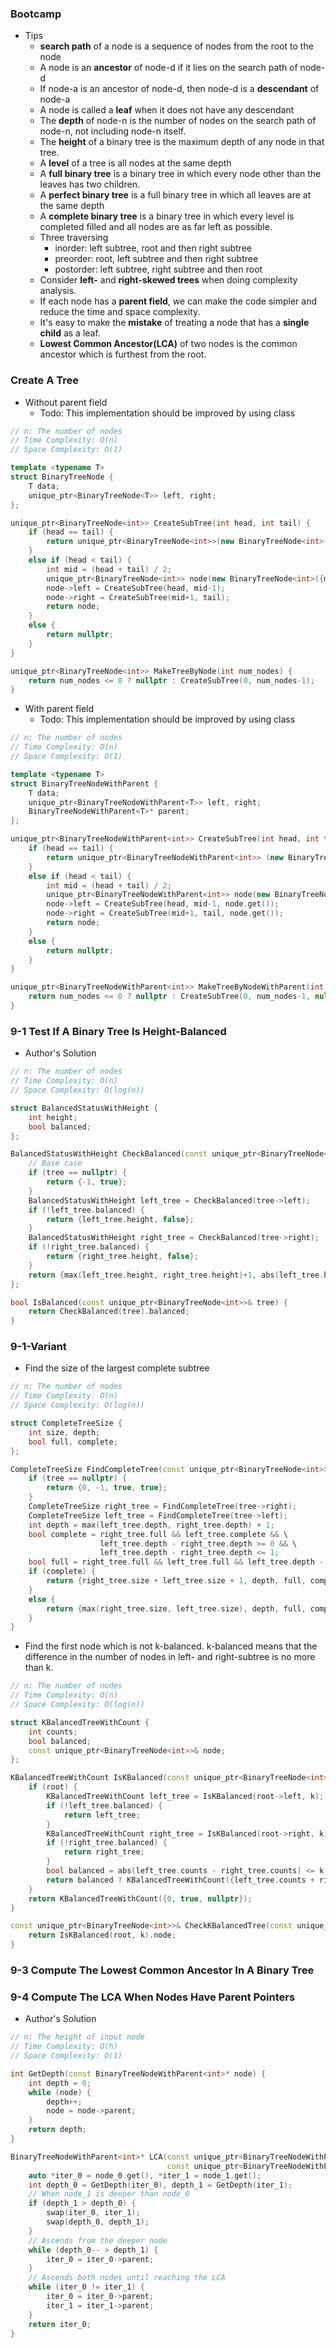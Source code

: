 ### Bootcamp

* Tips
  * **search path** of a node is a sequence of nodes from the root to the node
  * A node is an **ancestor** of node-d if it lies on the search path of node-d
  * If node-a is an ancestor of node-d, then node-d is a **descendant** of node-a
  * A node is called a **leaf** when it does not have any descendant
  * The **depth** of node-n is the number of nodes on the search path of node-n, not including node-n itself.
  * The **height** of a binary tree is the maximum depth of any node in that tree.
  * A **level** of a tree is all nodes at the same depth
  * A **full binary tree** is a binary tree in which every node other than the leaves has two children.
  * A **perfect binary tree** is a full binary tree in which all leaves are at the same depth
  * A **complete binary tree** is a binary tree in which every level is completed filled and all nodes are as far left as possible.
  * Three traversing
    * inorder: left subtree, root and then right subtree
    * preorder: root, left subtree and then right subtree
    * postorder: left subtree, right subtree and then root
  * Consider **left-** and **right-skewed trees** when doing complexity analysis.
  * If each node has a **parent field**, we can make the code simpler and reduce the time and space complexity.
  * It's easy to make the **mistake** of treating a node that has a **single child** as a leaf.
  * **Lowest Common Ancestor\(LCA\)** of two nodes is the common ancestor which is furthest from the root.

### Create A Tree

* Without parent field
  * Todo: This implementation should be improved by using class

```cpp
// n: The number of nodes
// Time Complexity: O(n)
// Space Complexity: O(1)

template <typename T>
struct BinaryTreeNode {
    T data;
    unique_ptr<BinaryTreeNode<T>> left, right;
};

unique_ptr<BinaryTreeNode<int>> CreateSubTree(int head, int tail) {
    if (head == tail) {
        return unique_ptr<BinaryTreeNode<int>>(new BinaryTreeNode<int>({head, nullptr, nullptr}));
    }
    else if (head < tail) {
        int mid = (head + tail) / 2;
        unique_ptr<BinaryTreeNode<int>> node(new BinaryTreeNode<int>({mid, nullptr, nullptr}));
        node->left = CreateSubTree(head, mid-1);
        node->right = CreateSubTree(mid+1, tail);
        return node;
    }
    else {
        return nullptr;
    }
}

unique_ptr<BinaryTreeNode<int>> MakeTreeByNode(int num_nodes) {
    return num_nodes <= 0 ? nullptr : CreateSubTree(0, num_nodes-1);
}
```

* With parent field
  * Todo: This implementation should be improved by using class

```cpp
// n: The number of nodes
// Time Complexity: O(n)
// Space Complexity: O(1)

template <typename T>
struct BinaryTreeNodeWithParent {
    T data;
    unique_ptr<BinaryTreeNodeWithParent<T>> left, right;
    BinaryTreeNodeWithParent<T>* parent;
};

unique_ptr<BinaryTreeNodeWithParent<int>> CreateSubTree(int head, int tail, BinaryTreeNodeWithParent<int>* parent) {
    if (head == tail) {
        return unique_ptr<BinaryTreeNodeWithParent<int>> (new BinaryTreeNodeWithParent<int>({head, nullptr, nullptr, parent}));
    }
    else if (head < tail) {
        int mid = (head + tail) / 2;
        unique_ptr<BinaryTreeNodeWithParent<int>> node(new BinaryTreeNodeWithParent<int>({mid, nullptr, nullptr, parent}));
        node->left = CreateSubTree(head, mid-1, node.get());
        node->right = CreateSubTree(mid+1, tail, node.get());
        return node;
    }
    else {
        return nullptr;
    }
}

unique_ptr<BinaryTreeNodeWithParent<int>> MakeTreeByNodeWithParent(int num_nodes) {
    return num_nodes <= 0 ? nullptr : CreateSubTree(0, num_nodes-1, nullptr);
}
```

### 9-1 Test If A Binary Tree Is Height-Balanced

* Author's Solution

```cpp
// n: The number of nodes
// Time Complexity: O(n)
// Space Complexity: O(log(n))

struct BalancedStatusWithHeight {
    int height;
    bool balanced;
};

BalancedStatusWithHeight CheckBalanced(const unique_ptr<BinaryTreeNode<int>>& tree){
    // Base case
    if (tree == nullptr) {
        return {-1, true};
    }
    BalancedStatusWithHeight left_tree = CheckBalanced(tree->left);
    if (!left_tree.balanced) {
        return {left_tree.height, false};
    }
    BalancedStatusWithHeight right_tree = CheckBalanced(tree->right);
    if (!right_tree.balanced) {
        return {right_tree.height, false};
    }
    return {max(left_tree.height, right_tree.height)+1, abs(left_tree.height - right_tree.height) <= 1};
};

bool IsBalanced(const unique_ptr<BinaryTreeNode<int>>& tree) {
    return CheckBalanced(tree).balanced;
}
```

### 9-1-Variant

* Find the size of the largest complete subtree

```cpp
// n: The number of nodes
// Time Complexity: O(n)
// Space Complexity: O(log(n))

struct CompleteTreeSize {
    int size, depth;
    bool full, complete;
};

CompleteTreeSize FindCompleteTree(const unique_ptr<BinaryTreeNode<int>>& tree) {
    if (tree == nullptr) {
        return {0, -1, true, true};
    }
    CompleteTreeSize right_tree = FindCompleteTree(tree->right);
    CompleteTreeSize left_tree = FindCompleteTree(tree->left);
    int depth = max(left_tree.depth, right_tree.depth) + 1;
    bool complete = right_tree.full && left_tree.complete && \
                    left_tree.depth - right_tree.depth >= 0 && \
                    left_tree.depth - right_tree.depth <= 1;
    bool full = right_tree.full && left_tree.full && left_tree.depth - right_tree.depth == 0;
    if (complete) {
        return {right_tree.size + left_tree.size + 1, depth, full, complete};
    }
    else {
        return {max(right_tree.size, left_tree.size), depth, full, complete};
    }
}
```

* Find the first node which is not k-balanced. k-balanced means that the difference in the number of nodes in left- and right-subtree is no more than k.

```cpp
// n: The number of nodes
// Time Complexity: O(n)
// Space Complexity: O(log(n))

struct KBalancedTreeWithCount {
    int counts;
    bool balanced;
    const unique_ptr<BinaryTreeNode<int>>& node;
};

KBalancedTreeWithCount IsKBalanced(const unique_ptr<BinaryTreeNode<int>>& root, int k) {
    if (root) {
        KBalancedTreeWithCount left_tree = IsKBalanced(root->left, k);
        if (!left_tree.balanced) {
            return left_tree;
        }
        KBalancedTreeWithCount right_tree = IsKBalanced(root->right, k);
        if (!right_tree.balanced) {
            return right_tree;
        }
        bool balanced = abs(left_tree.counts - right_tree.counts) <= k;
        return balanced ? KBalancedTreeWithCount({left_tree.counts + right_tree.counts + 1, balanced, nullptr}) : KBalancedTreeWithCount({left_tree.counts + right_tree.counts + 1, balanced, root});
    }
    return KBalancedTreeWithCount({0, true, nullptr});
}

const unique_ptr<BinaryTreeNode<int>>& CheckKBalancedTree(const unique_ptr<BinaryTreeNode<int>>& root, int k) {
    return IsKBalanced(root, k).node;
}
```

### 9-3 Compute The Lowest Common Ancestor In A Binary Tree



### 9-4 Compute The LCA When Nodes Have Parent Pointers

* Author's Solution

```cpp
// n: The height of input node
// Time Complexity: O(h)
// Space Complexity: O(1)

int GetDepth(const BinaryTreeNodeWithParent<int>* node) {
    int depth = 0;
    while (node) {
        depth++;
        node = node->parent;
    }
    return depth;
}

BinaryTreeNodeWithParent<int>* LCA(const unique_ptr<BinaryTreeNodeWithParent<int>>& node_0,
                                   const unique_ptr<BinaryTreeNodeWithParent<int>>& node_1) {
    auto *iter_0 = node_0.get(), *iter_1 = node_1.get();
    int depth_0 = GetDepth(iter_0), depth_1 = GetDepth(iter_1);
    // When node_1 is deeper than node_0
    if (depth_1 > depth_0) {
        swap(iter_0, iter_1);
        swap(depth_0, depth_1);
    }
    // Ascends from the deeper node
    while (depth_0-- > depth_1) {
        iter_0 = iter_0->parent;
    }
    // Ascends both nodes until reaching the LCA
    while (iter_0 != iter_1) {
        iter_0 = iter_0->parent;
        iter_1 = iter_1->parent;
    }
    return iter_0;
}
```



